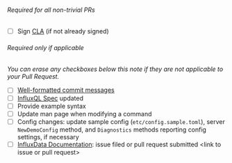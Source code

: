 ###### Required for all non-trivial PRs
- [ ] Sign [CLA](https://influxdata.com/community/cla/) (if not already signed)

###### Required only if applicable
_You can erase any checkboxes below this note if they are not applicable to your Pull Request._
- [ ] [Well-formatted commit messages](https://www.conventionalcommits.org/en/v1.0.0/)
- [ ] [InfluxQL Spec](https://github.com/influxdata/influxql/blob/master/README.md) updated
- [ ] Provide example syntax
- [ ] Update man page when modifying a command
- [ ] Config changes: update sample config (`etc/config.sample.toml`), server `NewDemoConfig` method, and `Diagnostics` methods reporting config settings, if necessary
- [ ] [InfluxData Documentation](https://github.com/influxdata/docs.influxdata.com): issue filed or pull request submitted \<link to issue or pull request\>
